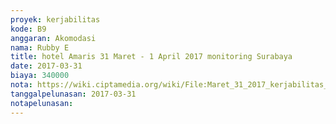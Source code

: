 ```yaml
---
proyek: kerjabilitas
kode: B9
anggaran: Akomodasi
nama: Rubby E
title: hotel Amaris 31 Maret - 1 April 2017 monitoring Surabaya
date: 2017-03-31
biaya: 340000
nota: https://wiki.ciptamedia.org/wiki/File:Maret_31_2017_kerjabilitas_B9_hotel_rubby.JPG
tanggalpelunasan: 2017-03-31
notapelunasan:
---
```

